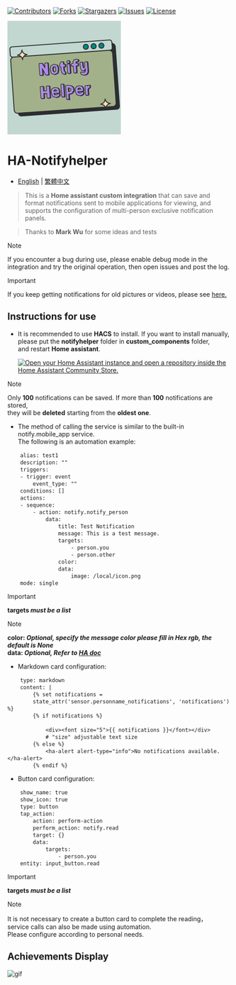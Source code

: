 
 [![Contributors][contributors-shield]][contributors-url]
 [![Forks][forks-shield]][forks-url]
 [![Stargazers][stars-shield]][stars-url]
 [![Issues][issues-shield]][issues-url]
 [![License][license-shield]][license-url]

 [contributors-shield]: https://img.shields.io/github/contributors/kukuxx/HA-NotifyHelper.svg?style=for-the-badge
 [contributors-url]: https://github.com/kukuxx/HA-NotifyHelper/graphs/contributors

 [forks-shield]: https://img.shields.io/github/forks/kukuxx/HA-NotifyHelper.svg?style=for-the-badge
 [forks-url]: https://github.com/kukuxx/HA-NotifyHelper/network/members

 [stars-shield]: https://img.shields.io/github/stars/kukuxx/HA-NotifyHelper.svg?style=for-the-badge
 [stars-url]: https://github.com/kukuxx/HA-NotifyHelper/stargazers

 [issues-shield]: https://img.shields.io/github/issues/kukuxx/HA-NotifyHelper.svg?style=for-the-badge
 [issues-url]: https://github.com/kukuxx/HA-NotifyHelper/issues

 [license-shield]: https://img.shields.io/github/license/kukuxx/HA-NotifyHelper.svg?style=for-the-badge
 [license-url]: https://github.com/kukuxx/HA-NotifyHelper/blob/main/LICENSE

![image](/doc/icon.png)

# HA-Notifyhelper

- [English](/README.md) | [繁體中文](/doc/README-zh-TW.md)

> This is a <b>Home assistant custom integration</b> that can save and format
  notifications sent to mobile applications for viewing, and supports the configuration
  of multi-person exclusive notification panels.

> Thanks to <b>Mark Wu</b> for some ideas and tests

> [!NOTE]
> If you encounter a bug during use, please enable debug mode in the integration and try the original operation, then open issues and post the log.

> [!important]
> If you keep getting notifications for old pictures or videos, please see 
<a href='https://community.home-assistant.io/t/home-assistant-sends-cached-images-in-ios-notification/520766'>here.</a>

## Instructions for use  

- It is recommended to use <b>HACS</b> to install. If you want to install manually,
  <br>please put the <b>notifyhelper</b> folder in <b>custom_components</b> folder, 
  <br>and restart <b>Home assistant</b>.

  [![Open your Home Assistant instance and open a repository inside the Home Assistant Community Store.](https://my.home-assistant.io/badges/hacs_repository.svg)](https://my.home-assistant.io/redirect/hacs_repository/?owner=kukuxx&repository=HA-NotifyHelper&category=Integration)

> [!NOTE]
> Only <b>100</b> notifications can be saved.
  If more than <b>100</b> notifications are stored,
  <br>they will be <b>deleted</b> starting from the <b>oldest one</b>.

- The method of calling the service is similar to the built-in notify.mobile_app service.
  <br>The following is an automation example:
```
    alias: test1
    description: ""
    triggers:
    - trigger: event
        event_type: ""
    conditions: []
    actions:
    - sequence:
        - action: notify.notify_person
            data:
                title: Test Notification
                message: This is a test message.
                targets:
                    - person.you
                    - person.other
                color:
                data:
                    image: /local/icon.png
    mode: single
```
> [!important]
> <b>targets <i>must be a list</i></b>

> [!NOTE]
> <b>color: <i>Optional, specify the message color please fill in Hex rgb,
  the default is None</i></b><br>
  <b>data: <i>Optional, Refer to <a href='https://companion.home-assistant.io/docs/notifications/notifications-basic'>HA doc</a></i></b>
   
- Markdown card configuration:
```
    type: markdown
    content: |
        {% set notifications =
        state_attr('sensor.personname_notifications', 'notifications') %}
        {% if notifications %}
            
            <div><font size="5">{{ notifications }}</font></div>
            # "size" adjustable text size
        {% else %}
            <ha-alert alert-type="info">No notifications available.</ha-alert>
        {% endif %}
```

- Button card configuration:
```
    show_name: true
    show_icon: true
    type: button
    tap_action:
        action: perform-action
        perform_action: notify.read
        target: {}
        data:
            targets:
                - person.you
    entity: input_button.read
```
> [!important]
> <b>targets <i>must be a list</i></b>

> [!NOTE]
> It is not necessary to create a button card to complete the reading，<br>
  service calls can also be made using automation. <br>
  Please configure according to personal needs.

## Achievements Display   

![gif](/doc/display.gif)

